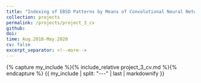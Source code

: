 ```yaml
---
title: "Indexing of EBSD Patterns by Means of Convolutional Neural Network"
collection: projects
permalink: /projects/project_3_cv
github:
doi:
time: Aug.2018-May.2020
cv: false
excerpt_separator: <!--more-->
---
```


{% capture my_include %}{% include_relative project_3_cv.md %}{% endcapture %}
{{ my_include | split: "---" | last | markdownify }}

<!--more-->
